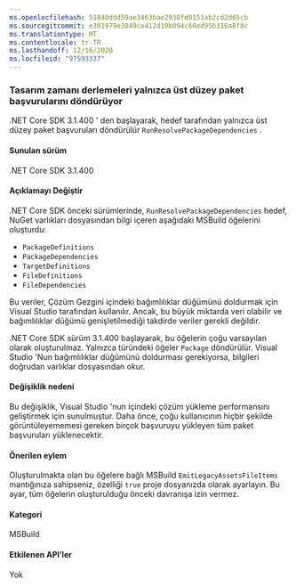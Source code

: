 ```yaml
---
ms.openlocfilehash: 53840ddd59ae3463bae2930fd0151ab2cd2d65cb
ms.sourcegitcommit: e301979e3049ce412d19b094c60ed95b316a8f8c
ms.translationtype: MT
ms.contentlocale: tr-TR
ms.lasthandoff: 12/16/2020
ms.locfileid: "97593337"
---
```

### <a name="design-time-builds-only-return-top-level-package-references"></a>Tasarım zamanı derlemeleri yalnızca üst düzey paket başvurularını döndürüyor

.NET Core SDK 3.1.400 ' den başlayarak, hedef tarafından yalnızca üst düzey paket başvuruları döndürülür `RunResolvePackageDependencies` .

#### <a name="version-introduced"></a>Sunulan sürüm

.NET Core SDK 3.1.400

#### <a name="change-description"></a>Açıklamayı Değiştir

.NET Core SDK önceki sürümlerinde, `RunResolvePackageDependencies` hedef, NuGet varlıkları dosyasından bilgi içeren aşağıdaki MSBuild öğelerini oluşturdu:

- `PackageDefinitions`
- `PackageDependencies`
- `TargetDefinitions`
- `FileDefinitions`
- `FileDependencies`

Bu veriler, Çözüm Gezgini içindeki bağımlılıklar düğümünü doldurmak için Visual Studio tarafından kullanılır. Ancak, bu büyük miktarda veri olabilir ve bağımlılıklar düğümü genişletilmediği takdirde veriler gerekli değildir.

.NET Core SDK sürüm 3.1.400 başlayarak, bu öğelerin çoğu varsayılan olarak oluşturulmaz. Yalnızca türündeki öğeler `Package` döndürülür. Visual Studio 'Nun bağımlılıklar düğümünü doldurması gerekiyorsa, bilgileri doğrudan varlıklar dosyasından okur.

#### <a name="reason-for-change"></a>Değişiklik nedeni

Bu değişiklik, Visual Studio 'nun içindeki çözüm yükleme performansını geliştirmek için sunulmuştur. Daha önce, çoğu kullanıcının hiçbir şekilde görüntüleyememesi gereken birçok başvuruyu yükleyen tüm paket başvuruları yüklenecektir.

#### <a name="recommended-action"></a>Önerilen eylem

Oluşturulmakta olan bu öğelere bağlı MSBuild `EmitLegacyAssetsFileItems` mantığınıza sahipseniz, özelliği `true` proje dosyanızda olarak ayarlayın. Bu ayar, tüm öğelerin oluşturulduğu önceki davranışa izin vermez.

#### <a name="category"></a>Kategori

MSBuild

#### <a name="affected-apis"></a>Etkilenen API’ler

Yok
